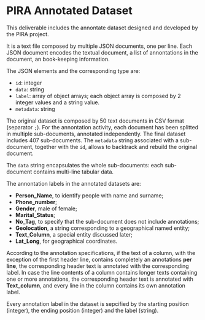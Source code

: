 # PIRA Annotated Dataset

This deliverable includes the annontate dataset designed and developed by the PIRA project.

It is a text file composed by multiple JSON documents, one per line. Each JSON document encodes the textual document, a list of annontations in the document, an book-keeping information. 

The JSON elements and the corresponding type are:
* `id`: integer
* `data`: string
* `label`: array of object arrays; each object array is composed by 2 integer values and a string value.
* `metadata`: string

The original dataset is composed by 50 text documents in CSV format (separator `;`). For the annontation activity, each document has been splitted in multiple sub-documents, annotated independently. The final dataset includes 407 sub-documents. The `metadata` string associated with a sub-document, together with the `id`, allows to backtrack and rebuild the original document.

The `data` string encapsulates the whole sub-documents: each sub-document contains multi-line tabular data.

The annontation labels in the annotated datasets are:

* **Person_Name**, to identify people with name and surname;
* **Phone_number**;
* **Gender**, male of female;
* **Marital_Status**;
* **No_Tag**, to specify that the sub-document does not include annotations;
* **Geolocation**, a string corresponding to a geographical named entity;
* **Text_Column**, a special entity discussed later;
* **Lat_Long**, for geographical coordinates.

According to the annotation specifications, if the text of a column, with the exception of the first header line, contains completely an annotations **per line**, the corresponding header text is annotated with the corresponding label. In case the line contents of a column contains longer texts containing one or more annotations, the corresponding header text is annotated with **Text_column**, and every line in the column contains its own annotation label.

Every annotation label in the dataset is sepcified by the starting position (integer), the ending position (integer) and the label (string).

